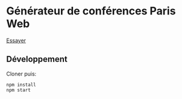 # Générateur de conférences Paris Web

[Essayer](https://dev.sunfox.org/paris-web/)

## Développement

Cloner puis:

```
npm install
npm start
```

